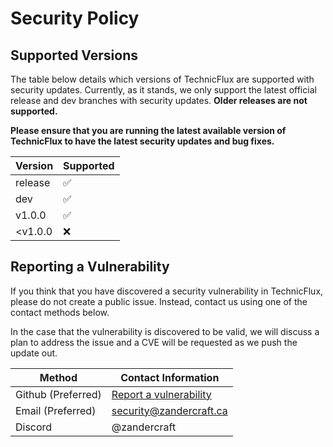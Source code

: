 # Security Policy

## Supported Versions

The table below details which versions of TechnicFlux are supported with security updates.
Currently, as it stands, we only support the latest official release and dev branches with security updates. **Older 
releases are not supported.** 

**Please ensure that you are running the latest available version of TechnicFlux to have the latest security updates and 
bug fixes.**

| Version | Supported |
|---------|-----------|
| release | ✅         |
| dev     | ✅         |
| v1.0.0  | ✅         |
| <v1.0.0 | ❌         |

## Reporting a Vulnerability

If you think that you have discovered a security vulnerability in TechnicFlux, please do not create a public issue.
Instead, contact us using one of the contact methods below.

In the case that the vulnerability is discovered to be valid, we will discuss a plan to address the issue and a CVE 
will be requested as we push the update out.

| Method             | Contact Information                                                                          |
|--------------------|----------------------------------------------------------------------------------------------|
| Github (Preferred) | [Report a vulnerability](https://github.com/Zandercraft/TechnicFlux/security/advisories/new) |
| Email (Preferred)  | security@zandercraft.ca                                                                      |
| Discord            | @zandercraft                                                                                 |

